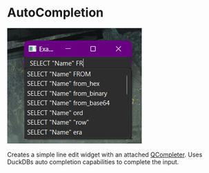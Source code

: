 # AutoCompletion

![Preview](./preview.png)

Creates a simple line edit widget with an attached [QCompleter](https://doc.qt.io/qt-6/qcompleter.html).
Uses DuckDBs auto completion capabilities to complete the input.

